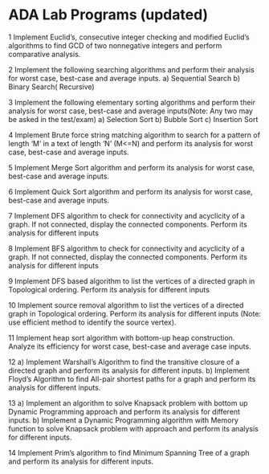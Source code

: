 # ADA Lab Programs (updated)

1
Implement Euclid’s, consecutive integer checking and modified Euclid’s algorithms to
find GCD of two nonnegative integers and perform comparative analysis.

2
Implement the following searching algorithms and perform their analysis for worst
case, best-case and average inputs.
a) Sequential Search
b) Binary Search( Recursive)

3
Implement the following elementary sorting algorithms and perform their analysis for
worst case, best-case and average inputs(Note: Any two may be asked in the
test/exam)
a) Selection Sort b) Bubble Sort c) Insertion Sort

4 Implement Brute force string matching algorithm to search for a pattern of length ‘M’
in a text of length ‘N’ (M<=N) and perform its analysis for worst case, best-case and
average inputs.

5
Implement Merge Sort algorithm and perform its analysis for worst case, best-case and
average inputs.

6 Implement Quick Sort algorithm and perform its analysis for worst case, best-case and
average inputs.

7 Implement DFS algorithm to check for connectivity and acyclicity of a graph. If not
connected, display the connected components. Perform its analysis for different inputs

8 Implement BFS algorithm to check for connectivity and acyclicity of a graph. If not
connected, display the connected components. Perform its analysis for different inputs

9 Implement DFS based algorithm to list the vertices of a directed graph in Topological
ordering. Perform its analysis for different inputs

10 Implement source removal algorithm to list the vertices of a directed graph in
Topological ordering. Perform its analysis for different inputs (Note: use efficient
method to identify the source vertex).

11 Implement heap sort algorithm with bottom-up heap construction. Analyze its
efficiency for worst case, best-case and average case inputs.

12 a) Implement Warshall’s Algorithm to find the transitive closure of a directed graph
and perform its analysis for different inputs.
b) Implement Floyd’s Algorithm to find All-pair shortest paths for a graph and perform
its analysis for different inputs.

13 a) Implement an algorithm to solve Knapsack problem with bottom up Dynamic
Programming approach and perform its analysis for different inputs.
b) Implement a Dynamic Programming algorithm with Memory function to solve
Knapsack problem with approach and perform its analysis for different inputs.

14 Implement Prim’s algorithm to find Minimum Spanning Tree of a graph and perform
its analysis for different inputs.
